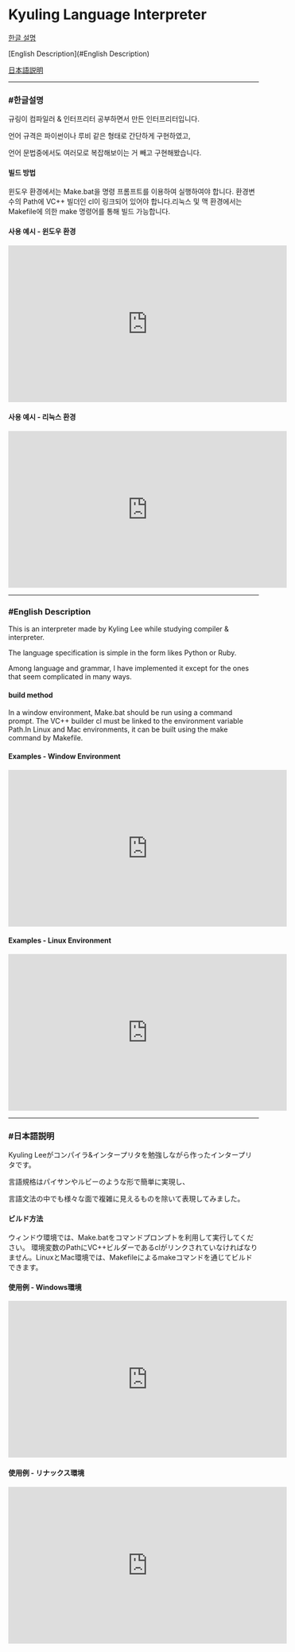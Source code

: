 # Kyuling Language Interpreter

[한글 설명](#한글설명)

[English Description](#English Description)

[日本語説明](#日本語説明)

------

### #한글설명

규링이 컴파일러 & 인터프리터 공부하면서 만든 인터프리터입니다.

언어 규격은 파이썬이나 루비 같은 형태로 간단하게 구현하였고,

언어 문법중에서도 여러모로 복잡해보이는 거 빼고 구현해봤습니다.



#### 빌드 방법

윈도우 환경에서는 Make.bat을 명령 프롬프트를 이용하여 실행하여야 합니다. 환경변수의 Path에 VC++ 빌더인 cl이 링크되어 있어야 합니다.리눅스 및 맥 환경에서는 Makefile에 의한 make 명령어를 통해 빌드 가능합니다.



#### 사용 예시 - 윈도우 환경

<iframe width="560" height="315" src="https://www.youtube.com/embed/2RtlPgk6P_g" frameborder="0" allow="accelerometer; autoplay; encrypted-media; gyroscope; picture-in-picture" allowfullscreen></iframe>

#### 사용 예시 - 리눅스 환경

<iframe width="560" height="315" src="https://www.youtube.com/embed/A9s_iZDNitQ" frameborder="0" allow="accelerometer; autoplay; encrypted-media; gyroscope; picture-in-picture" allowfullscreen></iframe>

------

### #English Description

This is an interpreter made by Kyling Lee while studying compiler & interpreter.

The language specification is simple in the form likes Python or Ruby.

Among language and grammar, I have implemented it except for the ones that seem complicated in many ways.



#### build method

In a window environment, Make.bat should be run using a command prompt. The VC++ builder cl must be linked to the environment variable Path.In Linux and Mac environments, it can be built using the make command by Makefile.



#### Examples - Window Environment

<iframe width="560" height="315" src="https://www.youtube.com/embed/2RtlPgk6P_g" frameborder="0" allow="accelerometer; autoplay; encrypted-media; gyroscope; picture-in-picture" allowfullscreen></iframe>

#### Examples - Linux Environment

<iframe width="560" height="315" src="https://www.youtube.com/embed/A9s_iZDNitQ" frameborder="0" allow="accelerometer; autoplay; encrypted-media; gyroscope; picture-in-picture" allowfullscreen></iframe>

------

### #日本語説明

Kyuling Leeがコンパイラ&インタープリタを勉強しながら作ったインタープリタです。

言語規格はパイサンやルビーのような形で簡単に実現し、

言語文法の中でも様々な面で複雑に見えるものを除いて表現してみました。



#### ビルド方法

ウィンドウ環境では、Make.batをコマンドプロンプトを利用して実行してください。 環境変数のPathにVC++ビルダーであるclがリンクされていなければなりません。LinuxとMac環境では、Makefileによるmakeコマンドを通じてビルドできます。

#### 使用例 - Windows環境

<iframe width="560" height="315" src="https://www.youtube.com/embed/2RtlPgk6P_g" frameborder="0" allow="accelerometer; autoplay; encrypted-media; gyroscope; picture-in-picture" allowfullscreen></iframe>

#### 使用例 - リナックス環境

<iframe width="560" height="315" src="https://www.youtube.com/embed/A9s_iZDNitQ" frameborder="0" allow="accelerometer; autoplay; encrypted-media; gyroscope; picture-in-picture" allowfullscreen></iframe>